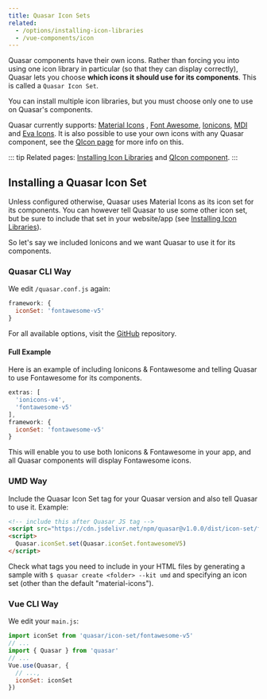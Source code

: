 ```yaml
---
title: Quasar Icon Sets
related:
  - /options/installing-icon-libraries
  - /vue-components/icon
---
```


Quasar components have their own icons. Rather than forcing you into using one icon library in particular (so that they can display correctly), Quasar lets you choose **which icons it should use for its components**. This is called a `Quasar Icon Set`.

You can install multiple icon libraries, but you must choose only one to use on Quasar's components.

Quasar currently supports: [Material Icons](https://material.io/icons/) , [Font Awesome](http://fontawesome.io/icons/), [Ionicons](http://ionicons.com/), [MDI](https://materialdesignicons.com/) and [Eva Icons](https://akveo.github.io/eva-icons). It is also possible to use your own icons with any Quasar component, see the [QIcon page](/vue-components/icon#Images-instead-of-webfont) for more info on this.

::: tip
Related pages: [Installing Icon Libraries](/options/installing-icon-libraries) and [QIcon component](/vue-components/icon).
:::

## Installing a Quasar Icon Set

Unless configured otherwise, Quasar uses Material Icons as its icon set for its components. You can however tell Quasar to use some other icon set, but be sure to include that set in your website/app (see [Installing Icon Libraries](/options/installing-icon-libraries)).

So let's say we included Ionicons and we want Quasar to use it for its components.

### Quasar CLI Way
We edit `/quasar.conf.js` again:

```js
framework: {
  iconSet: 'fontawesome-v5'
}
```

For all available options, visit the [GitHub](https://github.com/quasarframework/quasar/tree/dev/ui/icon-set) repository.

#### Full Example
Here is an example of including Ionicons & Fontawesome and telling Quasar to use Fontawesome for its components.

```js
extras: [
  'ionicons-v4',
  'fontawesome-v5'
],
framework: {
  iconSet: 'fontawesome-v5'
}
```

This will enable you to use both Ionicons & Fontawesome in your app, and all Quasar components will display Fontawesome icons.

### UMD Way
Include the Quasar Icon Set tag for your Quasar version and also tell Quasar to use it. Example:

```html
<!-- include this after Quasar JS tag -->
<script src="https://cdn.jsdelivr.net/npm/quasar@v1.0.0/dist/icon-set/fontawesome-v5.umd.min.js"></script>
<script>
  Quasar.iconSet.set(Quasar.iconSet.fontawesomeV5)
</script>
```

Check what tags you need to include in your HTML files by generating a sample with `$ quasar create <folder> --kit umd` and specifying an icon set (other than the default "material-icons").


### Vue CLI Way
We edit your `main.js`:

```js
import iconSet from 'quasar/icon-set/fontawesome-v5'
// ...
import { Quasar } from 'quasar'
// ...
Vue.use(Quasar, {
  // ...,
  iconSet: iconSet
})
```
